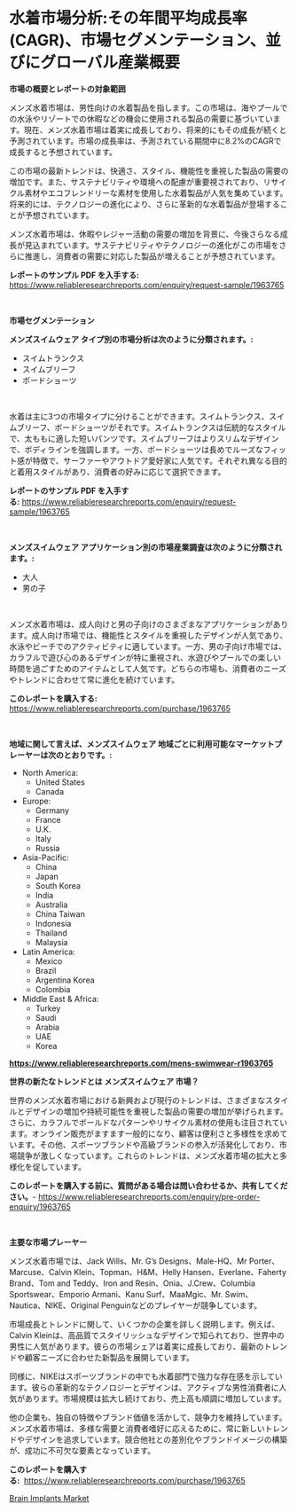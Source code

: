<p><h1>水着市場分析:その年間平均成長率(CAGR)、市場セグメンテーション、並びにグローバル産業概要</h1></p><p><strong>市場の概要とレポートの対象範囲</strong></p>
<p><p>メンズ水着市場は、男性向けの水着製品を指します。この市場は、海やプールでの水泳やリゾートでの休暇などの機会に使用される製品の需要に基づいています。現在、メンズ水着市場は着実に成長しており、将来的にもその成長が続くと予測されています。市場の成長率は、予測されている期間中に8.2%のCAGRで成長すると予想されています。</p><p>この市場の最新トレンドは、快適さ、スタイル、機能性を重視した製品の需要の増加です。また、サステナビリティや環境への配慮が重要視されており、リサイクル素材やエコフレンドリーな素材を使用した水着製品が人気を集めています。将来的には、テクノロジーの進化により、さらに革新的な水着製品が登場することが予想されています。</p><p>メンズ水着市場は、休暇やレジャー活動の需要の増加を背景に、今後さらなる成長が見込まれています。サステナビリティやテクノロジーの進化がこの市場をさらに推進し、消費者の需要に対応した製品が増えることが予想されています。</p></p>
<p><strong>レポートのサンプル PDF を入手する:</strong> <a href="https://www.reliableresearchreports.com/enquiry/request-sample/1963765">https://www.reliableresearchreports.com/enquiry/request-sample/1963765</a></p>
<p>&nbsp;</p>
<p><strong>市場セグメンテーション</strong></p>
<p><strong>メンズスイムウェア タイプ別の市場分析は次のように分類されます。:</strong></p>
<p><ul><li>スイムトランクス</li><li>スイムブリーフ</li><li>ボードショーツ</li></ul></p>
<p>&nbsp;</p>
<p><p>水着は主に3つの市場タイプに分けることができます。スイムトランクス、スイムブリーフ、ボードショーツがそれです。スイムトランクスは伝統的なスタイルで、太ももに適した短いパンツです。スイムブリーフはよりスリムなデザインで、ボディラインを強調します。一方、ボードショーツは長めでルーズなフィット感が特徴で、サーファーやアウトドア愛好家に人気です。それぞれ異なる目的と着用スタイルがあり、消費者の好みに応じて選択できます。</p></p>
<p><strong>レポートのサンプル PDF を入手する:</strong>&nbsp;<a href="https://www.reliableresearchreports.com/enquiry/request-sample/1963765">https://www.reliableresearchreports.com/enquiry/request-sample/1963765</a></p>
<p>&nbsp;</p>
<p><strong> メンズスイムウェア アプリケーション別の市場産業調査は次のように分類されます。:</strong></p>
<p><ul><li>大人</li><li>男の子</li></ul></p>
<p>&nbsp;</p>
<p><p>メンズ水着市場は、成人向けと男の子向けのさまざまなアプリケーションがあります。成人向け市場では、機能性とスタイルを重視したデザインが人気であり、水泳やビーチでのアクティビティに適しています。一方、男の子向け市場では、カラフルで遊び心のあるデザインが特に重視され、水遊びやプールでの楽しい時間を過ごすためのアイテムとして人気です。どちらの市場も、消費者のニーズやトレンドに合わせて常に進化を続けています。</p></p>
<p><strong>このレポートを購入する:</strong>&nbsp; <a href="https://www.reliableresearchreports.com/purchase/1963765">https://www.reliableresearchreports.com/purchase/1963765</a></p>
<p>&nbsp;</p>
<p><strong>地域に関して言えば、メンズスイムウェア 地域ごとに利用可能なマーケットプレーヤーは次のとおりです。:</strong></p>
<p><ul>
    <li>
        North America:
        <ul>
            <li>United States</li>
            <li>Canada</li>
        </ul>
    </li>
    <li>
        Europe:
        <ul>
            <li>Germany</li>
            <li>France</li>
            <li>U.K.</li>
            <li>Italy</li>
            <li>Russia</li>
        </ul>
    </li>
    <li>
        Asia-Pacific:
        <ul>
            <li>China</li>
            <li>Japan</li>
            <li>South Korea</li>
            <li>India</li>
            <li>Australia</li>
            <li>China Taiwan</li>
            <li>Indonesia</li>
            <li>Thailand</li>
            <li>Malaysia</li>
        </ul>
    </li>
    <li>
        Latin America:
        <ul>
            <li>Mexico</li>
            <li>Brazil</li>
            <li>Argentina Korea</li>
            <li>Colombia</li>
        </ul>
    </li>
    <li>
        Middle East & Africa:
        <ul>
            <li>Turkey</li>
            <li>Saudi</li>
            <li>Arabia</li>
            <li>UAE</li>
            <li>Korea</li>
        </ul>
    </li>
    </ul></p>
<p><strong><a href="https://www.reliableresearchreports.com/mens-swimwear-r1963765">https://www.reliableresearchreports.com/mens-swimwear-r1963765</a></strong>&nbsp;</p>
<p><strong>世界の新たなトレンドとは メンズスイムウェア 市場？</strong></p>
<p><p>世界のメンズ水着市場における新興および現行のトレンドは、さまざまなスタイルとデザインの増加や持続可能性を重視した製品の需要の増加が挙げられます。さらに、カラフルでボールドなパターンやリサイクル素材の使用も注目されています。オンライン販売がますます一般的になり、顧客は便利さと多様性を求めています。その他、スポーツブランドや高級ブランドの参入が活発化しており、市場競争が激しくなっています。これらのトレンドは、メンズ水着市場の拡大と多様化を促しています。</p></p>
<p><strong>このレポートを購入する前に、質問がある場合は問い合わせるか、共有してください。</strong>- <a href="https://www.reliableresearchreports.com/enquiry/pre-order-enquiry/1963765">https://www.reliableresearchreports.com/enquiry/pre-order-enquiry/1963765</a></p>
<p>&nbsp;</p>
<p><strong>主要な市場プレーヤー</strong></p>
<p><p>メンズ水着市場では、Jack Wills、Mr. G’s Designs、Male-HQ、Mr Porter、Marcuse、Calvin Klein、Topman、H&M、Helly Hansen、Everlane、Faherty Brand、Tom and Teddy、Iron and Resin、Onia、J.Crew、Columbia Sportswear、Emporio Armani、Kanu Surf、MaaMgic、Mr. Swim、Nautica、NIKE、Original Penguinなどのプレイヤーが競争しています。</p><p>市場成長とトレンドに関して、いくつかの企業を詳しく説明します。例えば、Calvin Kleinは、高品質でスタイリッシュなデザインで知られており、世界中の男性に人気があります。彼らの市場シェアは着実に成長しており、最新のトレンドや顧客ニーズに合わせた新製品を展開しています。</p><p>同様に、NIKEはスポーツブランドの中でも水着部門で強力な存在感を示しています。彼らの革新的なテクノロジーとデザインは、アクティブな男性消費者に人気があります。市場規模は拡大し続けており、売上高も順調に増加しています。</p><p>他の企業も、独自の特徴やブランド価値を活かして、競争力を維持しています。メンズ水着市場は、多様な需要と消費者嗜好に応えるために、常に新しいトレンドやデザインを追求しています。競合他社との差別化やブランドイメージの構築が、成功に不可欠な要素となっています。</p></p>
<p><strong>このレポートを購入する:</strong>&nbsp;&nbsp;<a href="https://www.reliableresearchreports.com/purchase/1963765">https://www.reliableresearchreports.com/purchase/1963765</a></p>
<p><p><a href="https://github.com/santosh758595/Market-Research-Report-List-4/blob/main/brain-implants-market.md">Brain Implants Market</a></p></p>